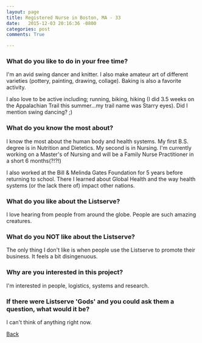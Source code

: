 ```yaml
---
layout: page
title: Registered Nurse in Boston, MA - 33
date:   2015-12-03 20:16:36 -0800
categories: post
comments: True

---
```


### What do you like to do in your free time?
<p>I'm an avid swing dancer and knitter. I also make amateur art of different varieties (pottery, painting, drawing, collage). Baking is also a favorite activity.

I also love to be active including; running, biking, hiking (I did 3.5 weeks on the Appalachian Trail this summer...my trail name was Starry eyes). Did I mention swing dancing? ;)</p>

### What do you know the most about?
<p>I know the most about the human body and health systems. My first B.S. degree is in Nutrition and Dietetics. My second is in Nursing. I'm currently working on a Master's of Nursing and will be a Family Nurse Practitioner in a short 6 months(?!?!)

I also worked at the Bill & Melinda Gates Foundation for 5 years before returning to school. There I learned about Global Health and the way health systems (or the lack there of) impact other nations. </p>

### What do you like about the Listserve?
<p>I love hearing from people from around the globe. People are such amazing creatures. </p>

### What do you NOT like about the Listserve?
<p>The only thing I don't like is when people use the Listserve to promote their business. It feels a bit disingenuous. </p>

### Why are you interested in this project?
<p>I'm interested in people, logistics, systems and research. </p>

### If there were Listserve 'Gods' and you could ask them a question, what would it be?
<p>I can't think of anything right now.</p>

[Back][1]

[1]: /responders/all